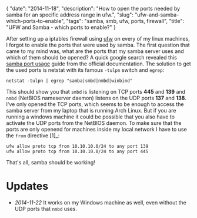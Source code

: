 {
    "date": "2014-11-18",
    "description": "How to open the ports needed by samba for an specific address range in ufw.",
    "slug": "ufw-and-samba-which-ports-to-enable",
    "tags": "samba, smb, ufw, ports, firewall",
    "title": "UFW and Samba - which ports to enable?"
}

After setting up a iptables firewall using
[ufw](https://wiki.archlinux.org/index.php/Uncomplicated_Firewall) on
every of my linux machines, I forgot to enable the ports that were used
by samba. The first question that came to my mind was, what are the
ports that my samba server uses and which of them should be opened? A
quick google search revealed this [samba port
usage](https://wiki.samba.org/index.php/Samba_port_usage) guide from the
official documentation. The solution to get the used ports is netstat
with its famous `-tulpn` switch and `egrep`:

``` {.sourceCode .sh}
netstat -tulpn | egrep "samba|smbd|nmbd|winbind"
```

This should show you that `smbd` is listening on TCP ports **445** and
**139** and `nmbd` (NetBIOS nameserver daemon) listens on the UDP ports
**137** and **138**. I've only opened the TCP ports, which seems to be
enough to access the samba server from my laptop that is running Arch
Linux. <span
class="strike">But if you are running a windows machine it could be possible that you also have to activate the UDP ports from the NetBIOS daemon</span>.
To make sure that the ports are only openend for machines inside my
local network I have to use the `from` directive \[1\]\_:

``` {.sourceCode .sh}
ufw allow proto tcp from 10.10.10.0/24 to any port 139
ufw allow proto tcp from 10.10.10.0/24 to any port 445
```

That's all, samba should be working!

Updates
=======

-   *2014-11-22* It works on my Windows machine as well, even without
    the UDP ports that `nmbd` uses.

